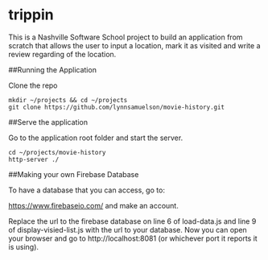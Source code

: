 # trippin

This is a Nashville Software School project to build an application from scratch that allows the user to input a location, mark it as visited and write a review regarding of the location.  

##Running the Application

Clone the repo

    mkdir ~/projects && cd ~/projects
    git clone https://github.com/lynnsamuelson/movie-history.git

##Serve the application

Go to the application root folder and start the server.

    cd ~/projects/movie-history
    http-server ./ 

##Making your own Firebase Database

To have a database that you can access, go to:

https://www.firebaseio.com/
and make an account. 

Replace the url to the firebase database on line 6 of load-data.js and line 9 of display-visied-list.js with the url to your database. Now you can open your browser and go to http://localhost:8081 (or whichever port it reports it is using).

